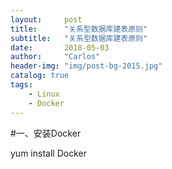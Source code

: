 ```yaml
---
layout:     post
title:      "关系型数据库建表原则"
subtitle:   "关系型数据库建表原则"
date:       2018-05-03 
author:     "Carlos"
header-img: "img/post-bg-2015.jpg"
catalog: true
tags:
    - Linux
    - Docker
---
```


#一、安装Docker


yum install Docker
